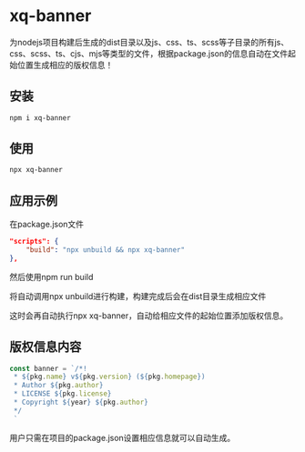 # xq-banner

为nodejs项目构建后生成的dist目录以及js、css、ts、scss等子目录的所有js、css、scss、ts、cjs、mjs等类型的文件，根据package.json的信息自动在文件起始位置生成相应的版权信息！

## 安装

```bash
npm i xq-banner
```

## 使用

```bash
npx xq-banner
```

## 应用示例

在package.json文件

```json
"scripts": {
    "build": "npx unbuild && npx xq-banner"
},
```
然后使用npm run build

将自动调用npx unbuild进行构建，构建完成后会在dist目录生成相应文件

这时会再自动执行npx xq-banner，自动给相应文件的起始位置添加版权信息。

## 版权信息内容

```js
const banner = `/*!
 * ${pkg.name} v${pkg.version} (${pkg.homepage})
 * Author ${pkg.author}
 * LICENSE ${pkg.license}
 * Copyright ${year} ${pkg.author}
 */
 `
```

用户只需在项目的package.json设置相应信息就可以自动生成。
